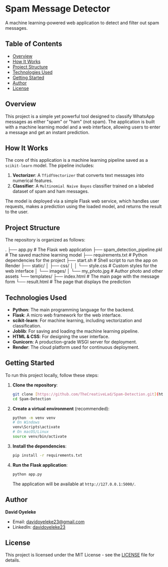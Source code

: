 # Spam Message Detector

A machine learning-powered web application to detect and filter out spam messages.

## Table of Contents

- [Overview](#overview)
- [How It Works](#how-it-works)
- [Project Structure](#project-structure)
- [Technologies Used](#technologies-used)
- [Getting Started](#getting-started)
- [Author](#author)
- [License](#license)

## Overview

This project is a simple yet powerful tool designed to classify WhatsApp messages as either "spam" or "ham" (not spam). The application is built with a machine learning model and a web interface, allowing users to enter a message and get an instant prediction.

## How It Works

The core of this application is a machine learning pipeline saved as a `scikit-learn` model. The pipeline includes:

1.  **Vectorizer**: A `TfidfVectorizer` that converts text messages into numerical features.
2.  **Classifier**: A `Multinomial Naive Bayes` classifier trained on a labeled dataset of spam and ham messages.

The model is deployed via a simple Flask web service, which handles user requests, makes a prediction using the loaded model, and returns the result to the user.

## Project Structure

The repository is organized as follows:

.
├── app.py                      # The Flask web application
├── spam_detection_pipeline.pkl # The saved machine learning model
├── requirements.txt            # Python dependencies for the project
├── start.sh                    # Shell script to run the app on Render
├── static/
│   ├── css/
│   │   └── style.css           # Custom styles for the web interface
│   └── images/
│       └── my_photo.jpg        # Author photo and other assets
└── templates/
├── index.html              # The main page with the message form
└── result.html             # The page that displays the prediction


## Technologies Used

* **Python**: The main programming language for the backend.
* **Flask**: A micro web framework for the web interface.
* **scikit-learn**: For machine learning, including vectorization and classification.
* **Joblib**: For saving and loading the machine learning pipeline.
* **HTML & CSS**: For designing the user interface.
* **Gunicorn**: A production-grade WSGI server for deployment.
* **Render**: The cloud platform used for continuous deployment.

## Getting Started

To run this project locally, follow these steps:

1.  **Clone the repository**:
    ```bash
    git clone [https://github.com/TheCreativeLad/Spam-Detection.git](https://github.com/TheCreativeLad/Spam-Detection.git)
    cd Spam-Detection
    ```
2.  **Create a virtual environment** (recommended):
    ```bash
    python -m venv venv
    # On Windows
    venv\Scripts\activate
    # On macOS/Linux
    source venv/bin/activate
    ```
3.  **Install the dependencies**:
    ```bash
    pip install -r requirements.txt
    ```
4.  **Run the Flask application**:
    ```bash
    python app.py
    ```
    The application will be available at `http://127.0.0.1:5000/`.

## Author

**David Oyeleke**
* Email: [davidoyeleke23@gmail.com](mailto:davidoyeleke23@gmail.com)
* LinkedIn: [davidoyeleke23](https://www.linkedin.com/in/davidoyeleke23)

## License

This project is licensed under the MIT License - see the [LICENSE](LICENSE) file for details.


